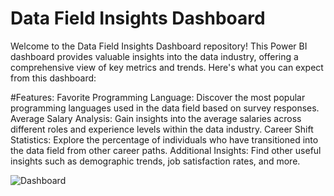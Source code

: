 # Data Field Insights Dashboard
Welcome to the Data Field Insights Dashboard repository! This Power BI dashboard provides valuable insights into the data industry, offering a comprehensive view of key metrics and trends. Here's what you can expect from this dashboard:

#Features:
Favorite Programming Language: Discover the most popular programming languages used in the data field based on survey responses.
Average Salary Analysis: Gain insights into the average salaries across different roles and experience levels within the data industry.
Career Shift Statistics: Explore the percentage of individuals who have transitioned into the data field from other career paths.
Additional Insights: Find other useful insights such as demographic trends, job satisfaction rates, and more.




![Dashboard](https://github.com/Omar7220/Data-Proffisional-survey-/assets/91997061/de76e2f7-d625-4f49-85a8-2f0d1175f00c)
